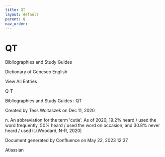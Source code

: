 ```yaml
---
title: QT
layout: default
parent: Q
nav_order:
---
```


# QT

Bibliographies and Study Guides

Dictionary of Geneseo English

View All Entries

Q-T

Bibliographies and Study Guides : QT

Created by  Tess Woitaszek on Dec 11, 2020

n. An abbreviation for the term 'cutie'. As of 2020, 19.2% heard / used the word frequently, 50% heard / used the word on occasion, and 30.8% never heard / used it.(Woodard, N-R, 2020)

Document generated by Confluence on May 22, 2023 12:37

Atlassian
